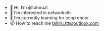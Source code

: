 - 👋 Hi, I’m @tahiruat
- 👀 I’m interested in networkinh
- 🌱 I’m currently learning for ccnp encor 
- 📫 How to reach me tahiru.ttt@outlook.com


